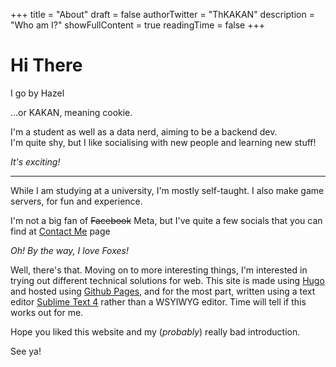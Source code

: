 +++
title = "About"
draft = false
authorTwitter = "ThKAKAN"
description = "Who am I?"
showFullContent = true
readingTime = false
+++

# Hi There

I go by Hazel

...or KAKAN, meaning cookie.

I'm a student as well as a data nerd, aiming to be a backend dev.  
I'm quite shy, but I like socialising with new people and learning new stuff!  

_It's exciting!_

---

While I am studying at a university, I'm mostly self-taught. I also make game
 servers, for fun and experience.

I'm not a big fan of ~~Facebook~~ Meta, but I've quite a few socials that you
 can find at [Contact Me](/contact-me) page


_Oh! By the way, I love Foxes!_


Well, there's that. Moving on to more interesting things, I'm interested in
 trying out different technical solutions for web. This site is made using
 [Hugo](https://gohugo.io/) and hosted using [Github Pages](https://pages.github.com/),
 and for the most part, written using a text editor [Sublime Text 4](https://www.sublimetext.com/)
 rather than a WSYIWYG editor. Time will tell if this works out for me.  



Hope you liked this website and my (_probably_) really bad introduction.

See ya!